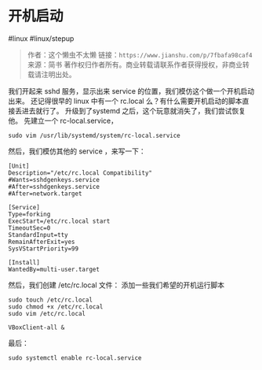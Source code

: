 # 开机启动

#linux #linux/stepup

> 作者：这个懒虫不太懒
> 链接：`https://www.jianshu.com/p/7fbafa98caf4`
> 来源：简书
> 著作权归作者所有。商业转载请联系作者获得授权，非商业转载请注明出处。

我们开起来 sshd 服务，显示出来 service 的位置，我们模仿这个做一个开机启动出来。
还记得很早的 linux 中有一个 rc.local 么？有什么需要开机启动的脚本直接丢进去就行了。
升级到了systemd 之后，这个玩意就消失了，我们尝试恢复他。
先建立一个 rc-local.service，

```shell
sudo vim /usr/lib/systemd/system/rc-local.service
```

然后，我们模仿其他的 service ，来写一下：

```rc-local.service
[Unit]
Description="/etc/rc.local Compatibility" 
#Wants=sshdgenkeys.service
#After=sshdgenkeys.service
#After=network.target

[Service]
Type=forking
ExecStart=/etc/rc.local start
TimeoutSec=0
StandardInput=tty
RemainAfterExit=yes
SysVStartPriority=99

[Install]
WantedBy=multi-user.target
```

然后，我们创建 /etc/rc.local 文件：
添加一些我们希望的开机运行脚本

```shell
sudo touch /etc/rc.local
sudo chmod +x /etc/rc.local
sudo vim /etc/rc.local 

VBoxClient-all &
```

最后：

```shell
sudo systemctl enable rc-local.service
```
